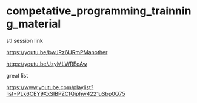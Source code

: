 # competative_programming_trainning_material


stl session link

https://youtu.be/bwJRz6URmPManother 

https://youtu.be/JzyMLWREoAw

great list

https://www.youtube.com/playlist?list=PLk6CEY9XxSIBPZCfQiphw4221uSbp0Q75


